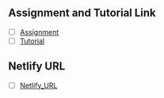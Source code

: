 ## Assignment and Tutorial Link
- [ ] [Assignment](https://git.cs.dal.ca/rgoswami/csci_5709_repository)
- [ ] [Tutorial](https://git.cs.dal.ca/rgoswami/csci_5709_tutorials/-/tree/main?ref_type=heads)

## Netlify URL
- [ ] [Netlify_URL](https://main--jovial-travesseiro-397b7c.netlify.app/)